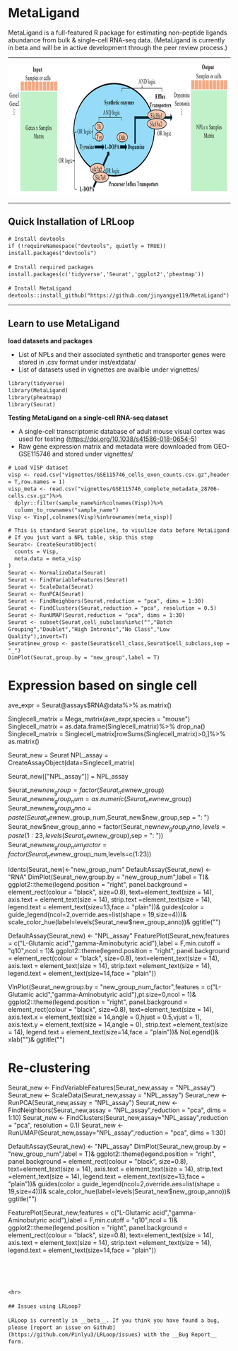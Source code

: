 
# MetaLigand

MetaLigand is a full-featured R package for estimating non-peptide ligands abundance from bulk & single-cell RNA-seq data.
(MetaLigand is currently in beta and will be in active development through the peer review process.)

<hr>

<div  align="center">
<img src="Figures/Fig1.png" width = "850" height = "300" alt="LRLoops" align=center />
</div>

<hr>

## Quick Installation of LRLoop

```{r}
# Install devtools
if (!requireNamespace("devtools", quietly = TRUE)) install.packages("devtools")

# Install required packages
install.packages(c('tidyverse','Seurat','ggplot2','pheatmap'))

# Install MetaLigand
devtools::install_github("https://github.com/jinyangye119/MetaLigand")
```

<hr>

## Learn to use MetaLigand

**load datasets and packages**
- List of NPLs and their associated synthetic and transporter genes were stored in .csv format under inst/extdata/
- List of datasets used in vignettes are availble under vignettes/

```{r}
library(tidyverse)
library(MetaLigand)
library(pheatmap)
library(Seurat)

```

**Testing MetaLigand on a single-cell RNA-seq dataset**
- A single-cell transcriptomic database of adult mouse visual cortex was used for testing (https://doi.org/10.1038/s41586-018-0654-5)
- Raw gene expression matrix and metadata were downloaded from GEO-GSE115746 and stored under vignettes/

```{r}
# Load VISP dataset
visp <- read.csv("vignettes/GSE115746_cells_exon_counts.csv.gz",header = T,row.names = 1)
visp_meta <- read.csv("vignettes/GSE115746_complete_metadata_28706-cells.csv.gz")%>%
  dplyr::filter(sample_name%in%colnames(Visp))%>%
  column_to_rownames("sample_name")
Visp <- Visp[,colnames(Visp)%in%rownames(meta_visp)]
```
```{r}
# This is standard Seurat pipeline, to visulize data before MetaLigand
# If you just want a NPL table, skip this step
Seurat<- CreateSeuratObject(
  counts = Visp,
  meta.data = meta_visp
)
Seurat <- NormalizeData(Seurat)
Seurat <- FindVariableFeatures(Seurat)
Seurat <- ScaleData(Seurat)
Seurat <- RunPCA(Seurat)
Seurat <- FindNeighbors(Seurat,reduction = "pca", dims = 1:30)
Seurat <- FindClusters(Seurat,reduction = "pca", resolution = 0.5)
Seurat <- RunUMAP(Seurat,reduction = "pca", dims = 1:30)
Seurat <- subset(Seurat,cell_subclass%in%c("","Batch Grouping","Doublet","High Intronic","No Class","Low Quality"),invert=T)
Seurat$new_group <- paste(Seurat$cell_class,Seurat$cell_subclass,sep = "_")
DimPlot(Seurat,group.by = "new_group",label = T)
```


# Expression based on single cell
ave_expr = Seurat@assays$RNA@data%>%
  as.matrix()

Singlecell_matrix = Mega_matrix(ave_expr,species = "mouse")
Singlecell_matrix = as.data.frame(Singlecell_matrix)%>%
  drop_na()
Singlecell_matrix = Singlecell_matrix[rowSums(Singlecell_matrix)>0,]%>%
  as.matrix()

Seurat_new = Seurat
NPL_assay = CreateAssayObject(data=Singlecell_matrix)

Seurat_new[["NPL_assay"]] = NPL_assay

Seurat_new$new_group = factor(Seurat_new$new_group)
Seurat_new$new_group_num = as.numeric(Seurat_new$new_group)
Seurat_new$new_group_anno = paste(Seurat_new$new_group_num,Seurat_new$new_group,sep = ": ")
Seurat_new$new_group_anno = factor(Seurat_new$new_group_anno,levels = paste(1:23,levels(Seurat_new$new_group),sep = ": "))
Seurat_new$new_group_num_factor = factor(Seurat_new$new_group_num,levels=c(1:23))

Idents(Seurat_new)<-"new_group_num"
DefaultAssay(Seurat_new) <- "RNA"
DimPlot(Seurat_new,group.by = "new_group_num",label = T)&
  ggplot2::theme(legend.position = "right",
                 panel.background  = element_rect(colour = "black", size=0.8),
                 text=element_text(size = 14),
                 axis.text = element_text(size = 14),
                 strip.text =element_text(size = 14),
                 legend.text = element_text(size=13,face = "plain"))&
  guides(color = guide_legend(ncol=2,override.aes=list(shape = 19,size=4)))&
  scale_color_hue(label=levels(Seurat_new$new_group_anno))&
  ggtitle("")

DefaultAssay(Seurat_new) <- "NPL_assay"
FeaturePlot(Seurat_new,features = c("L-Glutamic acid","gamma-Aminobutyric acid"),label = F,min.cutoff = "q10",ncol = 1)&
  ggplot2::theme(legend.position = "right",
                 panel.background  = element_rect(colour = "black", size=0.8),
                 text=element_text(size = 14),
                 axis.text = element_text(size = 14),
                 strip.text =element_text(size = 14),
                 legend.text = element_text(size=14,face = "plain"))

VlnPlot(Seurat_new,group.by = "new_group_num_factor",features = c("L-Glutamic acid","gamma-Aminobutyric acid"),pt.size=0,ncol = 1)&
  ggplot2::theme(legend.position = "right",
                 panel.background  = element_rect(colour = "black", size=0.8),
                 text=element_text(size = 14),
                 axis.text.x = element_text(size = 14,angle = 0,hjust = 0.5,vjust = 1),
                 axis.text.y = element_text(size = 14,angle = 0),
                 strip.text =element_text(size = 14),
                 legend.text = element_text(size=14,face = "plain"))&
  NoLegend()&
  xlab("")&
  ggtitle("")

# Re-clustering 
Seurat_new <- FindVariableFeatures(Seurat_new,assay = "NPL_assay")
Seurat_new <- ScaleData(Seurat_new,assay = "NPL_assay")
Seurat_new <- RunPCA(Seurat_new,assay = "NPL_assay")
Seurat_new <- FindNeighbors(Seurat_new,assay = "NPL_assay",reduction = "pca", dims = 1:10)
Seurat_new <- FindClusters(Seurat_new,assay="NPL_assay",reduction = "pca", resolution = 0.1)
Seurat_new <- RunUMAP(Seurat_new,assay="NPL_assay",reduction = "pca", dims = 1:30)

DefaultAssay(Seurat_new) <- "NPL_assay"
DimPlot(Seurat_new,group.by = "new_group_num",label = T)&
  ggplot2::theme(legend.position = "right",
                 panel.background  = element_rect(colour = "black", size=0.8),
                 text=element_text(size = 14),
                 axis.text = element_text(size = 14),
                 strip.text =element_text(size = 14),
                 legend.text = element_text(size=13,face = "plain"))&
  guides(color = guide_legend(ncol=2,override.aes=list(shape = 19,size=4)))&
  scale_color_hue(label=levels(Seurat_new$new_group_anno))&
  ggtitle("")

FeaturePlot(Seurat_new,features = c("L-Glutamic acid","gamma-Aminobutyric acid"),label = F,min.cutoff = "q10",ncol = 1)&
  ggplot2::theme(legend.position = "right",
                 panel.background  = element_rect(colour = "black", size=0.8),
                 text=element_text(size = 14),
                 axis.text = element_text(size = 14),
                 strip.text =element_text(size = 14),
                 legend.text = element_text(size=14,face = "plain"))


```




<hr>

## Issues using LRLoop?

LRLoop is currently in __beta__. If you think you have found a bug, please [report an issue on Github](https://github.com/Pinlyu3/LRLoop/issues) with the __Bug Report__ form.
